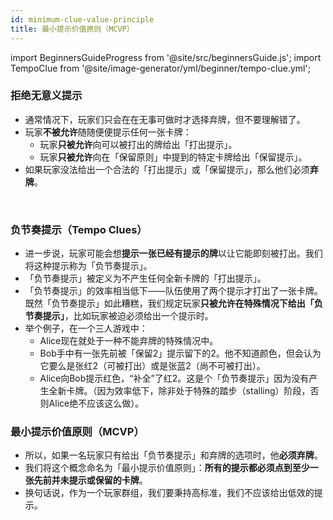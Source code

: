```yaml
---
id: minimum-clue-value-principle
title: 最小提示价值原则（MCVP）
---
```


import BeginnersGuideProgress from '@site/src/beginnersGuide.js';
import TempoClue from '@site/image-generator/yml/beginner/tempo-clue.yml';

<BeginnersGuideProgress id="minimum-clue-value-principle" />

### 拒绝无意义提示

- 通常情况下，玩家们只会在在无事可做时才选择弃牌，但不要理解错了。
- 玩家**不被允许**随随便便提示任何一张卡牌：
  - 玩家**只被允许**向可以被打出的牌给出「打出提示」。
  - 玩家**只被允许**向在「保留原则」中提到的特定卡牌给出「保留提示」。
- 如果玩家没法给出一个合法的「打出提示」或「保留提示」，那么他们必须**弃牌**。

<br />

### 负节奏提示（Tempo Clues）
- 进一步说，玩家可能会想**提示一张已经有提示的牌**以让它能即刻被打出。我们将这种提示称为「负节奏提示」。
- 「负节奏提示」被定义为不产生任何全新卡牌的「打出提示」。
- 「负节奏提示」的效率相当低下——队伍使用了两个提示才打出了一张卡牌。既然「负节奏提示」如此糟糕，我们规定玩家**只被允许在特殊情况下给出「负节奏提示」**，比如玩家被迫必须给出一个提示时。
- 举个例子，在一个三人游戏中：
  - Alice现在就处于一种不能弃牌的特殊情况中。
  - Bob手中有一张先前被「保留2」提示留下的2。他不知道颜色，但会认为它要么是张红2（可被打出）或是张蓝2（尚不可被打出）。
  - Alice向Bob提示红色，“补全”了红2。这是个「负节奏提示」因为没有产生全新卡牌。（因为效率低下，除非处于特殊的踏步（stalling）阶段，否则Alice绝不应该这么做）。

<TempoClue />

### 最小提示价值原则（MCVP）
- 所以，如果一名玩家只有给出「负节奏提示」和弃牌的选项时，他**必须弃牌**。
- 我们将这个概念命名为「最小提示价值原则」：**所有的提示都必须点到至少一张先前并未提示或保留的卡牌**。
- 换句话说，作为一个玩家群组，我们要秉持高标准，我们不应该给出低效的提示。
